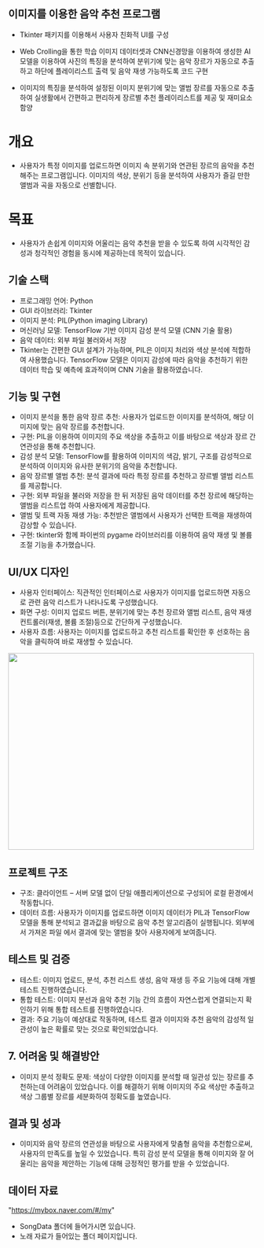 ## 이미지를 이용한 음악 추천 프로그램 ##
- Tkinter 패키지를 이용해서 사용자 친화적 UI를 구성
- Web Crolling을 통한 학습 이미지 데이터셋과 CNN신경망을 이용하여 생성한 AI 모델을 이용하여 사진의 특징을 분석하여 분위기에 맞는 음악 장르가 자동으로 추출하고 하단에 플레이리스트 출력 및 음악 재생 가능하도록 코드 구현

- 이미지의 특징을 분석하여 설정된 이미지 분위기에 맞는 앨범 장르를 자동으로 추출하여 실생활에서 간편하고 편리하게 장르별 추천 플레이리스트를 제공 및 재미요소 함양

# 개요
- 사용자가 특정 이미지를 업로드하면 이미지 속 분위기와 연관된 장르의 음악을 추천해주는 프로그램입니다. 이미지의 색상, 분위기 등을 분석하여 사용자가 즐길 만한 앨범과 곡을 자동으로 선별합니다.

# 목표
- 사용자가 손쉽게 이미지와 어울리는 음악 추천을 받을 수 있도록 하여 시각적인 감성과 청각적인 경험을 동시에 제공하는데 목적이 있습니다.

## 기술 스택
- 프로그래밍 언어: Python
- GUI 라이브러리: Tkinter
- 이미지 분석: PIL(Python imaging Library)
- 머신러닝 모델: TensorFlow 기반 이미지 감성 분석 모델 (CNN 기술 활용)
- 음악 데이터: 외부 파일 불러와서 저장
- Tkinter는 간편한 GUI 설계가 가능하며, PIL은 이미지 처리와 색상 분석에 적합하여 사용했습니다. TensorFlow 모델은 이미지 감성에 따라 음악을 추천하기 위한 데이터 학습 및 예측에 효과적이며 CNN 기술을 활용하였습니다.

## 기능 및 구현
- 이미지 분석을 통한 음악 장르 추천: 사용자가 업로드한 이미지를 분석하여, 해당 이미지에 맞는 음악 장르를 추천합니다.
- 구현: PIL을 이용하여 이미지의 주요 색상을 추출하고 이를 바탕으로 색상과 장르 간 연관성을 통해 추천합니다.
- 감성 분석 모델: TensorFlow를 활용하여 이미지의 색감, 밝기, 구조를 감성적으로 분석하여 이미지와 유사한 분위기의 음악을 추천합니다.
- 음악 장르별 앨범 추천: 분석 결과에 따라 특정 장르를 추천하고 장르별 앨범 리스트를 제공합니다.
- 구현: 외부 파일을 불러와 저장을 한 뒤 저장된 음악 데이터를 추천 장르에 해당하는 앨범을 리스트업 하여 사용자에게 제공합니다.
- 앨범 및 트랙 자동 재생 가능: 추천받은 앨범에서 사용자가 선택한 트랙을 재생하여 감상할 수 있습니다.
- 구현: tkinter와 함께 파이썬의 pygame 라이브러리를 이용하여 음악 재생 및 볼륨 조절 기능을 추가했습니다.

## UI/UX 디자인
- 사용자 인터페이스: 직관적인 인터페이스로 사용자가 이미지를 업로드하면 자동으로 관련 음악 리스트가 나타나도록 구성했습니다.
- 화면 구성: 이미지 업로드 버튼, 분위기에 맞는 추천 장르와 앨범 리스트, 음악 재생 컨트롤러(재생, 볼륨 조절)등으로 간단하게 구성했습니다.
- 사용자 흐름: 사용자는 이미지를 업로드하고 추천 리스트를 확인한 후 선호하는 음악을 클릭하여 바로 재생할 수 있습니다.

<img src = "https://github.com/user-attachments/assets/9e89ede2-4476-4a75-a432-0f893093c8f3" width="500px" height="400px">

## 프로젝트 구조
- 구조: 클라이언트 – 서버 모델 없이 단일 애플리케이션으로 구성되어 로컬 환경에서 작동합니다.
- 데이터 흐름: 사용자가 이미지를 업로드하면 이미지 데이터가 PIL과 TensorFlow 모델을 통해 분석되고 결과값을 바탕으로 음악 추천 알고리즘이 실행됩니다. 외부에서 가져온 파일
에서 결과에 맞는 앨범을 찾아 사용자에게 보여줍니다.


## 테스트 및 검증
- 테스트: 이미지 업로드, 분석, 추천 리스트 생성, 음악 재생 등 주요 기능에 대해 개별 테스트 진행하였습니다.
- 통합 테스트: 이미지 분선과 음악 추천 기능 간의 흐름이 자연스럽게 연결되는지 확인하기 위해 통합 테스트를 진행하였습니다.
- 결과: 주요 기능이 예상대로 작동하며, 테스트 결과 이미지와 추천 음악의 감성적 일관성이 높은 확률로 맞는 것으로 확인되었습니다.

## 7. 어려움 및 해결방안
- 이미지 분석 정확도 문제: 색상이 다양한 이미지를 분석할 때 일관성 있는 장르를 추천하는데 어려움이 있었습니다. 이를 해결하기 위해 이미지의 주요 색상만 추출하고 색상 그룹별 장르를 세분화하여 정확도를 높였습니다.


## 결과 및 성과
- 이미지와 음악 장르의 연관성을 바탕으로 사용자에게 맞춤형 음악을 추천함으로써, 사용자의 만족도를 높일 수 있었습니다. 특히 감성 분석 모델을 통해 이미지와 잘 어울리는 음악을 제안하는 기능에 대해 긍정적인 평가를 받을 수 있었습니다.

## 데이터 자료
"https://mybox.naver.com/#/my"
- SongData 폴더에 들어가시면 있습니다.
- 노래 자료가 들어있는 폴더 페이지입니다. 
